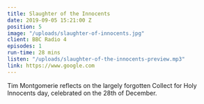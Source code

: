 ```yaml
---
title: Slaughter of the Innocents
date: 2019-09-05 15:21:00 Z
position: 5
image: "/uploads/slaughter-of-innocents.jpg"
client: BBC Radio 4
episodes: 1
run-time: 28 mins
listen: "/uploads/slaughter-of-the-innocents-preview.mp3"
link: https://www.google.com
---
```


Tim Montgomerie reflects on the largely forgotten Collect for Holy Innocents day, celebrated on the 28th of December.